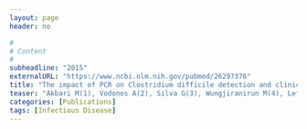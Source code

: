 ```yaml
---
layout: page
header: no

#
# Content
#
subheadline: "2015"
externalURL: "https://www.ncbi.nlm.nih.gov/pubmed/26297376"
title: "The impact of PCR on Clostridium difficile detection and clinical outcomes."
teaser: "Akbari M(1), Vodonos A(2), Silva G(3), Wungjiranirun M(4), Leffler DA(1), Kelly CP(1), Novack V(2)."
categories: [Publications]
tags: [Infectious Disease]
---
```

